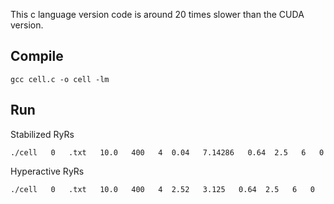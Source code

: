 This c language version code is around 20 times slower than the CUDA version.

## Compile
```
gcc cell.c -o cell -lm
```

## Run

Stabilized RyRs
	
```
./cell   0   .txt   10.0   400   4  0.04   7.14286   0.64  2.5   6   0
```
	
Hyperactive RyRs
	
```
./cell   0   .txt   10.0   400   4  2.52   3.125   0.64  2.5   6   0
```
